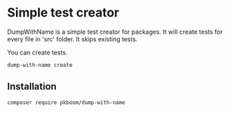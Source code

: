 # Simple test creator

DumpWithName is a simple test creator for packages. It will create tests for every file in 'src' folder. It skips existing tests.

You can create tests.

```bash
dump-with-name create
```

## Installation

```bash
composer require pkboom/dump-with-name
```
